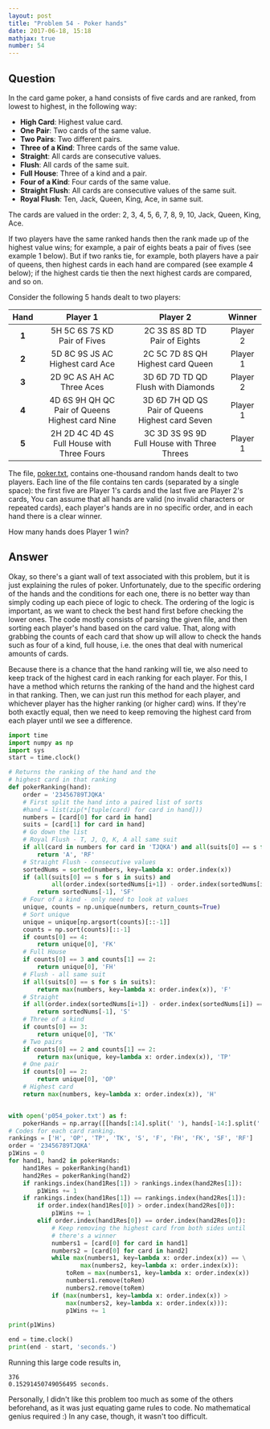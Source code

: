 ```yaml
---
layout: post
title: "Problem 54 - Poker hands"
date: 2017-06-18, 15:18
mathjax: true
number: 54
---
```


## Question

In the card game poker, a hand consists of five cards and are ranked, from lowest to highest, in the following way:

- **High Card**: Highest value card.
- **One Pair**: Two cards of the same value.
- **Two Pairs**: Two different pairs.
- **Three of a Kind**: Three cards of the same value.
- **Straight**: All cards are consecutive values.
- **Flush**: All cards of the same suit.
- **Full House**: Three of a kind and a pair.
- **Four of a Kind**: Four cards of the same value.
- **Straight Flush**: All cards are consecutive values of the same suit.
- **Royal Flush**: Ten, Jack, Queen, King, Ace, in same suit.

The cards are valued in the order: 2, 3, 4, 5, 6, 7, 8, 9, 10, Jack, Queen, King, Ace.

If two players have the same ranked hands then the rank made up of the highest value wins; for example, a pair of eights beats a pair of fives (see example 1 below). But if two ranks tie, for example, both players have a pair of queens, then highest cards in each hand are compared (see example 4 below); if the highest cards tie then the next highest cards are compared, and so on.

Consider the following 5 hands dealt to two players:

| Hand  |                         Player 1                          |                          Player 2                          |  Winner  |
| :---: | :-------------------------------------------------------: | :--------------------------------------------------------: | :------: |
| **1** |             5H 5C 6S 7S KD<br />Pair of Fives             |             2C 3S 8S 8D TD<br />Pair of Eights             | Player 2 |
| **2** |           5D 8C 9S JS AC<br />Highest card Ace            |           2C 5C 7D 8S QH<br />Highest card Queen           | Player 1 |
| **3** |              2D 9C AS AH AC<br />Three Aces               |          3D 6D 7D TD QD<br />Flush with Diamonds           | Player 2 |
| **4** | 4D 6S 9H QH QC<br />Pair of Queens<br />Highest card Nine | 3D 6D 7H QD QS<br />Pair of Queens<br />Highest card Seven | Player 1 |
| **5** |      2H 2D 4C 4D 4S<br />Full House with Three Fours      |      3C 3D 3S 9S 9D<br />Full House with Three Threes      | Player 1 |

The file, [poker.txt](https://projecteuler.net/project/resources/p054_poker.txt), contains one-thousand random hands dealt to two players. Each line of the file contains ten cards (separated by a single space): the first five are Player 1's cards and the last five are Player 2's cards, You can assume that all hands are valid (no invalid characters or repeated cards), each player's hands are in no specific order, and in each hand there is a clear winner.

How many hands does Player 1 win?

## Answer

Okay, so there's a giant wall of text associated with this problem, but it is just explaining the rules of poker. Unfortunately, due to the specific ordering of the hands and the conditions for each one, there is no better way than simply coding up each piece of logic to check. The ordering of the logic is important, as we want to check the best hand first before checking the lower ones. The code mostly consists of parsing the given file, and then sorting each player's hand based on the card value. That, along with grabbing the counts of each card that show up will allow to check the hands such as four of a kind, full house, i.e. the ones that deal with numerical amounts of cards. 

Because there is a chance that the hand ranking will tie, we also need to keep track of the highest card in each ranking for each player. For this, I have a method which returns the ranking of the hand and the highest card in that ranking. Then, we can just run this method for each player, and whichever player has the higher ranking (or higher card) wins. If they're both exactly equal, then we need to keep removing the highest card from each player until we see a difference.

```python
import time
import numpy as np
import sys
start = time.clock()

# Returns the ranking of the hand and the
# highest card in that ranking
def pokerRanking(hand):
    order = '23456789TJQKA'
    # First split the hand into a paired list of sorts
    #hand = list(zip(*[tuple(card) for card in hand]))
    numbers = [card[0] for card in hand]
    suits = [card[1] for card in hand]
    # Go down the list
    # Royal Flush - T, J, Q, K, A all same suit
    if all(card in numbers for card in 'TJQKA') and all(suits[0] == s for s in suits):
        return 'A', 'RF'
    # Straight Flush - consecutive values
    sortedNums = sorted(numbers, key=lambda x: order.index(x))
    if (all(suits[0] == s for s in suits) and
            all(order.index(sortedNums[i+1]) - order.index(sortedNums[i]) == 1 for i in range(4))):
        return sortedNums[-1], 'SF'
    # Four of a kind - only need to look at values
    unique, counts = np.unique(numbers, return_counts=True)
    # Sort unique
    unique = unique[np.argsort(counts)[::-1]]
    counts = np.sort(counts)[::-1]
    if counts[0] == 4:
        return unique[0], 'FK'
    # Full House
    if counts[0] == 3 and counts[1] == 2:
        return unique[0], 'FH'
    # Flush - all same suit
    if all(suits[0] == s for s in suits):
        return max(numbers, key=lambda x: order.index(x)), 'F'
    # Straight
    if all(order.index(sortedNums[i+1]) - order.index(sortedNums[i]) == 1 for i in range(4)):
        return sortedNums[-1], 'S'
    # Three of a kind
    if counts[0] == 3:
        return unique[0], 'TK'
    # Two pairs
    if counts[0] == 2 and counts[1] == 2:
        return max(unique, key=lambda x: order.index(x)), 'TP'
    # One pair
    if counts[0] == 2:
        return unique[0], 'OP'
    # Highest card
    return max(numbers, key=lambda x: order.index(x)), 'H'


with open('p054_poker.txt') as f:
    pokerHands = np.array([[hands[:14].split(' '), hands[-14:].split(' ')] for hands in f.read().splitlines()])
# Codes for each card ranking.
rankings = ['H', 'OP', 'TP', 'TK', 'S', 'F', 'FH', 'FK', 'SF', 'RF']
order = '23456789TJQKA'
p1Wins = 0
for hand1, hand2 in pokerHands:
    hand1Res = pokerRanking(hand1)
    hand2Res = pokerRanking(hand2)
    if rankings.index(hand1Res[1]) > rankings.index(hand2Res[1]):
        p1Wins += 1
    if rankings.index(hand1Res[1]) == rankings.index(hand2Res[1]):
        if order.index(hand1Res[0]) > order.index(hand2Res[0]):
            p1Wins += 1
        elif order.index(hand1Res[0]) == order.index(hand2Res[0]):
            # Keep removing the highest card from both sides until
            # there's a winner
            numbers1 = [card[0] for card in hand1]
            numbers2 = [card[0] for card in hand2]
            while max(numbers1, key=lambda x: order.index(x)) == \
                    max(numbers2, key=lambda x: order.index(x)):
                toRem = max(numbers1, key=lambda x: order.index(x))
                numbers1.remove(toRem)
                numbers2.remove(toRem)
            if (max(numbers1, key=lambda x: order.index(x)) >
                max(numbers2, key=lambda x: order.index(x))):
                p1Wins += 1

print(p1Wins)

end = time.clock()
print(end - start, 'seconds.')
```

Running this large code results in,

```
376
0.15291450749056495 seconds.
```

Personally, I didn't like this problem too much as some of the others beforehand, as it was just equating game rules to code. No mathematical genius required :) In any case, though, it wasn't too difficult.